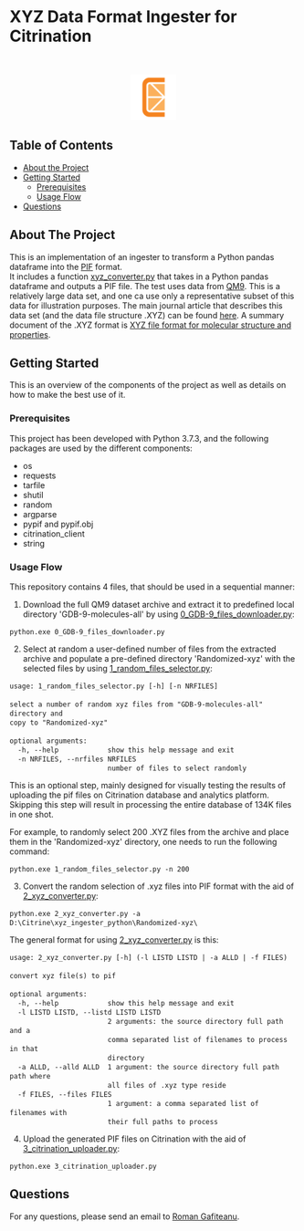 # XYZ Data Format Ingester for Citrination
<!-- PROJECT LOGO -->
<br />
<p align="center">
  <a href="https://github.com/rg1964/xyz_ingester_python">
    <img src="/misc/logo.png" alt="Logo" width="80" height="80">
  </a>
</p>


<!-- TABLE OF CONTENTS -->
## Table of Contents

* [About the Project](#about-the-project)
* [Getting Started](#getting-started)
  * [Prerequisites](#prerequisites)
  * [Usage Flow](#usage-flow)
* [Questions](#questions)

<!-- ABOUT THE PROJECT -->
## About The Project
This is an implementation of an ingester to transform a Python pandas dataframe into the [PIF](http://citrineinformatics.github.io/pif-documentation/index.html) format.  
It includes a function [xyz_converter.py](https://github.com/rg1964/xyz_ingester_python/blob/master/2_xyz_converter.py) that takes in a Python pandas dataframe and outputs a PIF file.
The test uses data from [QM9](https://figshare.com/articles/Data_for_6095_constitutional_isomers_of_C7H10O2/1057646).
This is a relatively large data set, and one ca use only a representative subset of this data for illustration purposes.
The main journal article that describes this data set (and the data file structure .XYZ) can be found [here](https://www.nature.com/articles/sdata201422). A summary document of the .XYZ format is [XYZ file format for molecular structure and properties](https://github.com/rg1964/xyz_ingester_python/blob/master/XYZ%20file%20format%20for%20molecular%20structure%20and%20properties.pdf).

## Getting Started

This is an overview of the components of the project as well as details on how to make the best use of it.

### Prerequisites

This project has been developed with Python 3.7.3, and the following packages are used by the different components:

* os
* requests
* tarfile
* shutil
* random
* argparse
* pypif and pypif.obj
* citrination_client
* string

### Usage Flow

This repository contains 4 files, that should be used in a sequential manner:

1. Download the full QM9 dataset archive and extract it to predefined local directory 'GDB-9-molecules-all' by using [0_GDB-9_files_downloader.py](https://github.com/rg1964/xyz_ingester_python/blob/master/0_GDB-9_files_downloader.py):
```
python.exe 0_GDB-9_files_downloader.py
```
2. Select at random a user-defined number of files from the extracted archive and populate a pre-defined directory 'Randomized-xyz' with the selected files by using [1_random_files_selector.py](https://github.com/rg1964/xyz_ingester_python/blob/master/1_random_files_selector.py): 

```
usage: 1_random_files_selector.py [-h] [-n NRFILES]

select a number of random xyz files from "GDB-9-molecules-all" directory and
copy to "Randomized-xyz"

optional arguments:
  -h, --help            show this help message and exit
  -n NRFILES, --nrfiles NRFILES
                        number of files to select randomly
```
This is an optional step, mainly designed for visually testing the results of uploading the pif files on Citrination database and analytics platform. Skipping this step will result in processing the entire database of 134K files in one shot.

For example, to randomly select 200 .XYZ files from the archive and place them in the 'Randomized-xyz' directory, one needs to run the following command:

```
python.exe 1_random_files_selector.py -n 200
```
3. Convert the random selection of .xyz files into PIF format with the aid of [2_xyz_converter.py](https://github.com/rg1964/xyz_ingester_python/blob/master/2_xyz_converter.py):
```
python.exe 2_xyz_converter.py -a D:\Citrine\xyz_ingester_python\Randomized-xyz\
```
The general format for using [2_xyz_converter.py](https://github.com/rg1964/xyz_ingester_python/blob/master/2_xyz_converter.py) is this:
```
usage: 2_xyz_converter.py [-h] (-l LISTD LISTD | -a ALLD | -f FILES)

convert xyz file(s) to pif

optional arguments:
  -h, --help            show this help message and exit
  -l LISTD LISTD, --listd LISTD LISTD
                        2 arguments: the source directory full path and a
                        comma separated list of filenames to process in that
                        directory
  -a ALLD, --alld ALLD  1 argument: the source directory full path path where
                        all files of .xyz type reside
  -f FILES, --files FILES
                        1 argument: a comma separated list of filenames with
                        their full paths to process
```
4. Upload the generated PIF files on Citrination with the aid of [3_citrination_uploader.py](https://github.com/rg1964/xyz_ingester_python/blob/master/3_citrination_uploader.py):
```
python.exe 3_citrination_uploader.py
```
## Questions
For any questions, please send an email to [Roman Gafiteanu](mailto:Roman.Gafiteanu@gmail.com).
